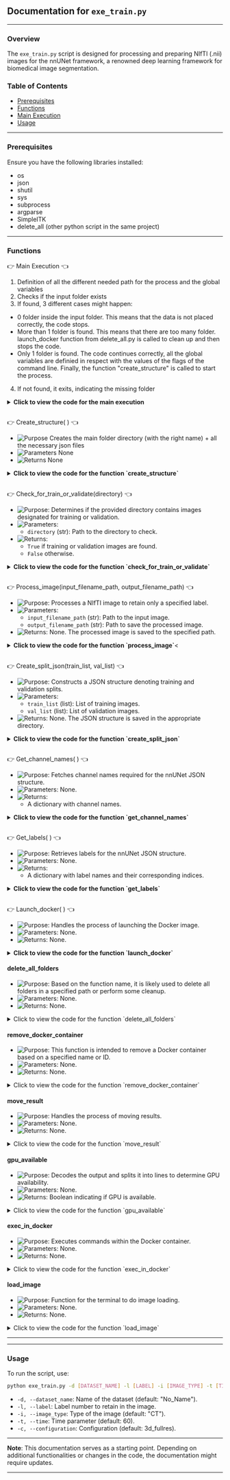 
## Documentation for `exe_train.py`

----------

### Overview

The `exe_train.py` script is designed for processing and preparing NIfTI (.nii) images for the nnUNet framework, a renowned deep learning framework for biomedical image segmentation.

### Table of Contents

- [Prerequisites](#prerequisites)
- [Functions](#functions)
- [Main Execution](#main-execution)
- [Usage](#usage)

----------

### Prerequisites

Ensure you have the following libraries installed:

- os
- json
- shutil
- sys
- subprocess
- argparse
- SimpleITK
- delete_all (other python script in the same project)

----------

### Functions

:point_right: Main Execution :point_left:

1. Definition of all the different needed path for the process and the global variables
2. Checks if the input folder exists
3. If found, 3 different cases might happen:
  - 0 folder inside the input folder. This means that the data is not placed correctly, the code stops.
  - More than 1 folder is found. This means that there are too many folder. launch_docker function from delete_all.py is called to clean up and then stops the code.
  - Only 1 folder is found. The code continues correctly, all the global variables are definied in respect with the values of the flags of the command line. Finally, the function "create_structure" is called to start the process.
4. If not found, it exits, indicating the missing folder

<details>
  <summary><strong> Click to view the code for the main execution</strong></summary>

```python
#MAIN PATHS 
main_path = os.path.dirname(os.path.abspath(__file__)) #Get the parent path of the main folder
grandparent_main_path = os.path.dirname(main_path)
input_folder_name = "Input_nnUNet_train"
output_folder_name = "Output_model"
input_folder_path = os.path.join(main_path, input_folder_name)
output_folder_path = os.path.join(main_path, output_folder_name)
dataset_train_path = os.path.join(main_path, "Dataset_Train") #Here is the full path name of the directory file
nnunet_raw_path = os.path.join(dataset_train_path, "nnUNet_raw")
nnunet_preprocessed_path =  os.path.join(dataset_train_path, "nnUNet_preprocessed")
nnunet_result_path =  os.path.join(dataset_train_path, "nnUNet_results")
delete_all_script_path = os.path.join(grandparent_main_path, "delete_all.py")


#VARIABLES
full_dataset_name = ""
dataset_name = ""
label_number = 0
image_type = ""
time_input = 0
image_docker = "nnunet_timev22"
file_ending = ".nii.gz"
configuration_model = ""
fold_all_value = False



if input_folder_path:
    if len(os.listdir(input_folder_path)) == 0: #This means that the data was not added into the right folder
        print("Input folder is empty!")
        sys.exit() 

    elif len(os.listdir(input_folder_path)) > 1: #This case is not possible, just clean everything and stop the process
        delete_all.launch_docker(delete_input_folder=True)
        print("Too many input folders, everything was cleaned, launch the training again!")
        sys.exit()

    else:
        print(f"Found {input_folder_name} at: {input_folder_path}")
        delete_all.launch_docker(delete_input_folder=False) #To clean everything up in case something went wrong before
        if __name__ == "__main__":
            #Get the values of the input command
            timer_training_start = tm.time()
            parser = argparse.ArgumentParser()
            parser.add_argument("-d", "--dataset_name", dest="dataset_name", type=str, default="No_Name")
            parser.add_argument("-l", "--label", dest="label", type=int)
            parser.add_argument("-i", "--image_type", dest="image_type", type=str, default= "CT")
            parser.add_argument("-t", "--time", dest="time", type=int, default=60)
            parser.add_argument("-c", "--configuration_model", dest="configuration_model", type=str, default= "3d_fullres")
            args = parser.parse_args()
            dataset_name = args.dataset_name
            label_number = args.label
            image_type = args.image_type
            time_input = args.time
            configuration_model = args.configuration_model

            #Main code to run
            create_structure()
            
else:
    print(f"{input_folder_name} not found.")
    sys.exit()
```
</details>



##  




:point_right: Create_structure( ) :point_left:

- ![Purpose](https://img.shields.io/badge/-Purpose-green) Creates the main folder directory (with the right name) + all the necessary json files
- ![Parameters](https://img.shields.io/badge/-Parameters-blue) None
- ![Returns](https://img.shields.io/badge/-Returns-red) None

<details>
  <summary><strong>Click to view the code for the function `create_structure`</strong></summary>

```python
def create_structure():
    global full_dataset_name, fold_all_value

    #Creating the main folder directory (with the right name)
    next_number = 1 
    main_folder_name = f"Dataset{next_number:03}_{dataset_name}"  #Formatting the number to be 3 digits
    full_dataset_name = main_folder_name
    main_folder_path = os.path.join(nnunet_raw_path , main_folder_name)  # Combine with actual_path (nnunet raw folder)
    if not os.path.exists(main_folder_path): #Check if the name already exists (normally not because everything is deleted after each training)
        os.makedirs(main_folder_path)
    else:
        print(f"Folder {main_folder_name} already exists.")
        return

    #Create 2 sub-folders inside the main folder
    subfolders = ['imagesTr', 'labelsTr']
    for subfolder in subfolders:
        os.makedirs(os.path.join(main_folder_path, subfolder))

    #Definition of paths and variables
    img_destination = os.path.join(nnunet_raw_path, main_folder_name, "imagesTr") 
    train_destination = os.path.join(nnunet_raw_path, main_folder_name, "labelsTr")
    num_training = 0
    num_images = 0
    tr_cases = 0
    val_cases = 0
    train_img_list = []
    validate_img_list=[]

    #Moving the images in the right directory
    for directory in os.listdir(input_folder_path): #For loop on the input folder (there should be only 1 folder inside!)
        directory_path = os.path.join(input_folder_path, directory)

        for img_directory in os.listdir(directory_path): #For loop on all the folder inside the folder input
            img_directory_path = os.path.join(directory_path, img_directory)

            for files in os.listdir(img_directory_path): #For loop on all the folder to get the img and mask niifti image      
                if check_for_train_or_validate(img_directory_path): #Returns True if the name starts with train or validate, otherwise, returns False and we don't use this image for the training
                    file_path = os.path.join(img_directory_path, files)
                    first_name = files.split('.')[0]
                    new_filename = img_directory  #Rename file with folder name prepended (Patient number)
                                    
                    # Check the file's prefix and move accordingly
                    if first_name == 'img': 
                        num_images += 1
                        new_name_img = new_filename +  '_' + '0000' + '.' + 'nii' + '.' + 'gz' #Rename the image correctly
                        shutil.copy2(file_path, os.path.join(img_destination, new_name_img))
                                        
                    elif first_name == 'train' or first_name == 'validate':
                        num_training += 1
                        new_name_img = new_filename + '.' + 'nii' + '.' + 'gz' #Rename the mask correctly
                        process_image(file_path, os.path.join(train_destination, new_name_img)) #This function allows us to keep only the number of labels wanted for the training
                        if first_name == "train": #This will allow us to create a json file to keep track of which image were used for the training and for the validation (uuseful for transfer learning)
                            tr_cases += 1
                            train_img_list.append(new_filename)
                        elif first_name == "validate":
                            val_cases += 1
                            validate_img_list.append(new_filename)

    if len(validate_img_list) == 0: #If there is none validitate image, we do the fold all (all images are used both in the validation and training)! 
        fold_all_value = True


    #Check if the number of images is normal                 
    if num_training == num_images:
        create_split_json(train_img_list, validate_img_list) #Split json is created to use the right image in the training and in the validation 

        # Create a dataset JSON file inside the main folder to be able to start the nnUNet model training
        channel_names = get_channel_names() # Get channel names
        labels = get_labels() # Get labels
        json_file_path = os.path.join(main_folder_path, 'dataset.json')
        with open(json_file_path, 'w') as json_file:
            data = {
                "channel_names": channel_names,
                "labels": labels,
                "numTraining": num_training,
                "file_ending": file_ending
            }
            json.dump(data, json_file, indent=4)

        #Create a JSON file info to have some information of the model
        json_file_path = os.path.join(dataset_train_path, 'info_model.json')
        data = {
            "training cases": tr_cases,
            "validation cases": val_cases,
            "creation date": datetime.now().strftime("%Y-%m-%d %H:%M:%S") ,
            "total time": time_input,
        }
        with open(json_file_path, 'w') as json_file:
            json.dump(data, json_file, indent=4)

        print("Files moved and renamed successfully!")
        print(f"Successfully created structure in {main_folder_path}")

        #Delete the input directory to clean up the input folder
        for directory in os.listdir(input_folder_path): 
            directory_path = os.path.join(input_folder_path, directory)
            shutil.rmtree(directory_path)
            print(f"Input folder ({directory}) has been deleted")

        launch_docker(main_folder_name) #Once the images are well separated, the training can start

    else: #If there is a mismatch in the number of images, clean all the folders + stops the code
        print("ERROR number of images")
        delete_all.launch_docker(delete_input_folder=True)
        sys.exit()
```

</details>


##  


:point_right: Check_for_train_or_validate(directory) :point_left:

- ![Purpose](https://img.shields.io/badge/-Purpose-green): Determines if the provided directory contains images designated for training or validation.
- ![Parameters](https://img.shields.io/badge/-Parameters-blue): 
  - `directory` (str): Path to the directory to check.
- ![Returns](https://img.shields.io/badge/-Returns-red): 
  - `True` if training or validation images are found.
  - `False` otherwise.

<details>
  <summary><strong>Click to view the code for the function `check_for_train_or_validate`</strong></summary>

```python
# Code for the function check_for_train_or_validate
def check_for_train_or_validate(directory):
    for filename in os.listdir(directory): #List all the files in the folder
        if filename.startswith('train.') or filename.startswith('validate.'): #Check if the name starts with "train" or "validate"
            return True
    return False
```

</details>


##  


:point_right: Process_image(input_filename_path, output_filename_path) :point_left:

- ![Purpose](https://img.shields.io/badge/-Purpose-green): Processes a NIfTI image to retain only a specified label.
- ![Parameters](https://img.shields.io/badge/-Parameters-blue): 
  - `input_filename_path` (str): Path to the input image.
  - `output_filename_path` (str): Path to save the processed image.
- ![Returns](https://img.shields.io/badge/-Returns-red): None. The processed image is saved to the specified path.

<details>
  <summary><strong>Click to view the code for the function `process_image`</strong><</summary>

```python
# Code for the function process_image
def process_image(input_filename_path, output_filename_path):
    image = sitk.ReadImage(input_filename_path) # Load the nifti image
    output_image = sitk.Threshold(image, lower=0, upper=label_number, outsideValue=0) # Threshold the image: values above label_number (global variable definied in a flag) are set to 0, all other values remain unchanged
    sitk.WriteImage(output_image, output_filename_path)
```

</details>


##  


:point_right: Create_split_json(train_list, val_list) :point_left:

- ![Purpose](https://img.shields.io/badge/-Purpose-green): Constructs a JSON structure denoting training and validation splits.
- ![Parameters](https://img.shields.io/badge/-Parameters-blue): 
  - `train_list` (list): List of training images.
  - `val_list` (list): List of validation images.
- ![Returns](https://img.shields.io/badge/-Returns-red): None. The JSON structure is saved in the appropriate directory.


<details>
  <summary><strong>Click to view the code for the function `create_split_json`</strong></summary>

```python
# Code for the function create_split_json
def create_split_json(train_list, val_list): #Note that here, as we use only fold 0 or fold all, we don't need to specify all the separation in all the other folds. You will need to complete this function in order to randomize the distribution train/validate for each fold
    data_list = [{"train": train_list, "val": val_list}] #Add all the image named train in the training and all of the validate image in the val

    os.makedirs(os.path.join(nnunet_preprocessed_path, full_dataset_name))
    json_split_path = os.path.join(nnunet_preprocessed_path, full_dataset_name, "splits_final.json") #Create the split json file
    with open(json_split_path, 'w') as json_file:
        json.dump(data_list, json_file, indent=4)
```
</details>


##  


:point_right: Get_channel_names( ) :point_left:

- ![Purpose](https://img.shields.io/badge/-Purpose-green): Fetches channel names required for the nnUNet JSON structure.
- ![Parameters](https://img.shields.io/badge/-Parameters-blue): None.
- ![Returns](https://img.shields.io/badge/-Returns-red): 
  - A dictionary with channel names.

<details>
  <summary><strong>Click to view the code for the function `get_channel_names`</strong></summary>

```python
# Code for the function get_channel_names
def get_channel_names():
    channels = {}
    num_channels = 1
    for i in range(num_channels):
        channel_name = image_type
        channels[str(i)] = channel_name
    return channels
```

</details>


##  

:point_right: Get_labels( ) :point_left:

- ![Purpose](https://img.shields.io/badge/-Purpose-green): Retrieves labels for the nnUNet JSON structure.
- ![Parameters](https://img.shields.io/badge/-Parameters-blue): None.
- ![Returns](https://img.shields.io/badge/-Returns-red): 
  - A dictionary with label names and their corresponding indices.

<details>
  <summary><strong>Click to view the code for the function `get_labels`</strong></summary>

```python
# Code for the function get_labels
def get_labels():
    labels = {}
    num_labels = label_number + 1  
    for i in range(num_labels):
        if i == 0:
            label_name_fct = "background"
            labels[label_name_fct] = i
        else:
            labels[f"Label {i}"] = i
    return labels
```

</details>


##  


:point_right: Launch_docker( ) :point_left:

- ![Purpose](https://img.shields.io/badge/-Purpose-green): Handles the process of launching the Docker image.
- ![Parameters](https://img.shields.io/badge/-Parameters-blue): None.
- ![Returns](https://img.shields.io/badge/-Returns-red): None.

<details>
  <summary><strong>Click to view the code for the function `launch_docker`</strong></summary>

```python
# Code for the function launch_docker
#Function for the terminal to do 
def launch_docker(dataset_full_name):
    global container_id
    dataset_id = dataset_full_name.split("_")[0].replace("Dataset", "")
    
    load_image() #Loading the docker image 
    
    # Execute the Docker command
    docker_command = f"docker run -d -it --gpus all --shm-size 8g -v {dataset_train_path}:/app/nnUNet {image_docker} bash"
    container_id = subprocess.check_output(docker_command, shell=True).decode().strip()

    # Execute other commands
    #gpu_number = gpu_available()[0] #Take the first available gpu on the list, Uncomment if you want to use this function 
    gpu_number = 0 #In this case, we use the GPU 0 for the training and the GPU for the inference
    
    global_commands = f"CUDA_VISIBLE_DEVICES={gpu_number} nnUNetv2_plan_and_preprocess -d {dataset_id} -c {configuration_model} --verify_dataset_integrity"
    exec_in_docker(global_commands) #Execute the command inside the docker container

    #Calcul the remaining time to see if there is still enough time to actually starts the training
    timer_training_end = tm.time()
    elapsed_time_training = (timer_training_end - timer_training_start) / 60 
    total_training_time = time_input - elapsed_time_training
    print(f"Time left for the training: {total_training_time}")

    if total_training_time <= 0: #In the case we don't have enough time, we stop the process
        print("Not enough time was given to train the model, try with a higher time")
        delete_all.launch_docker(delete_input_folder=True) #Clean all the folder to make sure we don't have any problems for the next training
        sys.exit()

    else: #If enough time, start the actual training of the nnUNet
        print("Starting training...")
        if not fold_all_value:
            global_commands = f"echo {int(total_training_time)} | CUDA_VISIBLE_DEVICES={gpu_number} nnUNetv2_train {dataset_id} {configuration_model} 0 --npz" #See nnUNet document to have a better understanding but we need the GPU, dataset_id, configuration of the model and the value for the fold 
            exec_in_docker(global_commands) 

        elif fold_all_value:
            global_commands = f"echo {int(total_training_time)} | CUDA_VISIBLE_DEVICES={gpu_number} nnUNetv2_train {dataset_id} {configuration_model} all --npz"  
            exec_in_docker(global_commands) 

        """ ---------------UNCOMMENT IF MANY FOLDS AND SEE THE BEST CONFIGURATION-------------------------
        global_commands = f"nnUNetv2_find_best_configuration {dataset_id} -c {configuration_model}"    
        exec_in_docker(global_commands) 
        """

    #Once the training is done we can close the docker container and move all the results inside the right folder
    remove_docker_container(container_id)
    move_result()
    delete_all.launch_docker(delete_input_folder=True) #Everything is deleted at the end to clean up
```

</details>


#### delete_all_folders

- ![Purpose](https://img.shields.io/badge/-Purpose-green): Based on the function name, it is likely used to delete all folders in a specified path or perform some cleanup.
- ![Parameters](https://img.shields.io/badge/-Parameters-blue): None.
- ![Returns](https://img.shields.io/badge/-Returns-red): None.

<details>
  <summary>Click to view the code for the function `delete_all_folders`</summary>

```python
# Code for the function delete_all_folders
```

</details>

#### remove_docker_container

- ![Purpose](https://img.shields.io/badge/-Purpose-green): This function is intended to remove a Docker container based on a specified name or ID.
- ![Parameters](https://img.shields.io/badge/-Parameters-blue): None.
- ![Returns](https://img.shields.io/badge/-Returns-red): None.

<details>
  <summary>Click to view the code for the function `remove_docker_container`</summary>

```python
# Code for the function remove_docker_container
```

</details>



#### move_result

- ![Purpose](https://img.shields.io/badge/-Purpose-green): Handles the process of moving results.
- ![Parameters](https://img.shields.io/badge/-Parameters-blue): None.
- ![Returns](https://img.shields.io/badge/-Returns-red): None.

<details>
  <summary>Click to view the code for the function `move_result`</summary>

```python
# Code for the function move_result
```

</details>



#### gpu_available

- ![Purpose](https://img.shields.io/badge/-Purpose-green): Decodes the output and splits it into lines to determine GPU availability.
- ![Parameters](https://img.shields.io/badge/-Parameters-blue): None.
- ![Returns](https://img.shields.io/badge/-Returns-red): Boolean indicating if GPU is available.

<details>
  <summary>Click to view the code for the function `gpu_available`</summary>

```python
# Code for the function gpu_available
```

</details>

#### exec_in_docker

- ![Purpose](https://img.shields.io/badge/-Purpose-green): Executes commands within the Docker container.
- ![Parameters](https://img.shields.io/badge/-Parameters-blue): None.
- ![Returns](https://img.shields.io/badge/-Returns-red): None.

<details>
  <summary>Click to view the code for the function `exec_in_docker`</summary>

```python
# Code for the function exec_in_docker
```

</details>

#### load_image

- ![Purpose](https://img.shields.io/badge/-Purpose-green): Function for the terminal to do image loading.
- ![Parameters](https://img.shields.io/badge/-Parameters-blue): None.
- ![Returns](https://img.shields.io/badge/-Returns-red): None.

<details>
  <summary>Click to view the code for the function `load_image`</summary>

```python
# Code for the function load_image
```

</details>



---



---

### Usage

To run the script, use:

```bash
python exe_train.py -d [DATASET_NAME] -l [LABEL] -i [IMAGE_TYPE] -t [TIME] -c [CONFIGURATION]
```

- `-d, --dataset_name`: Name of the dataset (default: "No_Name").
- `-l, --label`: Label number to retain in the image.
- `-i, --image_type`: Type of the image (default: "CT").
- `-t, --time`: Time parameter (default: 60).
- `-c, --configuration`: Configuration (default: 3d_fullres).

---

**Note**: This documentation serves as a starting point. Depending on additional functionalities or changes in the code, the documentation might require updates.

---

